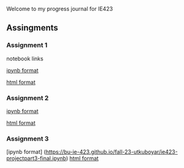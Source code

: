 Welcome to my progress journal for IE423

## Assingments
### Assignment 1
notebook links

[ipynb format](https://bu-ie-423.github.io/fall-23-utkuboyar/ie423_hw1.ipynb)

[html format](https://bu-ie-423.github.io/fall-23-utkuboyar/ie423_hw1.html)

### Assignment 2
[ipynb format](https://bu-ie-423.github.io/fall-23-utkuboyar/ie423-project_part2.ipynb)

[html format](https://bu-ie-423.github.io/fall-23-utkuboyar/ie423-project_part2.html)

### Assignment 3
[ipynb format] (https://bu-ie-423.github.io/fall-23-utkuboyar/ie423-projectpart3-final.ipynb) 
[html format](https://bu-ie-423.github.io/fall-23-utkuboyar/ie423-projectpart3-final.html)




